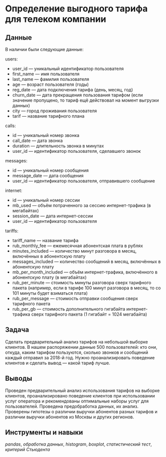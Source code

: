   # Определение выгодного тарифа для телеком компании

## Данные

В наличии были следующие данные:
  
users:
  
- user_id — уникальный идентификатор пользователя  
- first_name — имя пользователя  
- last_name — фамилия пользователя  
- age — возраст пользователя (годы)  
- reg_date — дата подключения тарифа (день, месяц, год)  
- churn_date — дата прекращения пользования тарифом (если значение пропущено, то тариф ещё действовал на момент выгрузки данных)  
- city — город проживания пользователя  
- tarif — название тарифного плана  
  
calls:  
  
- id — уникальный номер звонка  
- call_date — дата звонка  
- duration — длительность звонка в минутах  
- user_id — идентификатор пользователя, сделавшего звонок  
  
messages:  
  
- id — уникальный номер сообщения  
- message_date — дата сообщения  
- user_id — идентификатор пользователя, отправившего сообщение  
  
internet:  
  
- id — уникальный номер сессии  
- mb_used — объём потраченного за сессию интернет-трафика (в мегабайтах)  
- session_date — дата интернет-сессии  
- user_id — идентификатор пользователя  
  
tariffs:  
  
- tariff_name — название тарифа  
- rub_monthly_fee — ежемесячная абонентская плата в рублях  
- minutes_included — количество минут разговора в месяц, включённых в абонентскую плату  
- messages_included — количество сообщений в месяц, включённых в абонентскую плату  
- mb_per_month_included — объём интернет-трафика, включённого в абонентскую плату (в мегабайтах)  
- rub_per_minute — стоимость минуты разговора сверх тарифного пакета (например, если в тарифе 100 минут разговора в месяц, то со 101 минуты будет взиматься плата)  
- rub_per_message — стоимость отправки сообщения сверх тарифного пакета  
- rub_per_gb — стоимость дополнительного гигабайта интернет-трафика сверх тарифного пакета (1 гигабайт = 1024 мегабайта)  

## Задача  
  
Сделать предварительный анализ тарифов на небольшой выборке клиентов. В нашем распоряжении данные 500 пользователей: кто они, откуда, каким тарифом пользуются, сколько звонков и сообщений каждый отправил за 2018-й год. Нужно проанализировать поведение клиентов и сделать вывод — какой тариф лучше.

## Выводы

Проведен предварительный анализ использования тарифов на выборке клиентов, проанализировано поведение клиентов при использовании услуг оператора и рекомендованы оптимальные наборы услуг для пользователей. Проведена предобработка данных, их анализ. Проверены гипотезы о различии выручки абонентов разных тарифов и различии выручки абонентов из Москвы и других регионов.

## Инструменты и навыки
*pandas*, *обработка данных*, *histogram*, *boxplot*, *статистический тест*,
*критерий Стьюдента*
